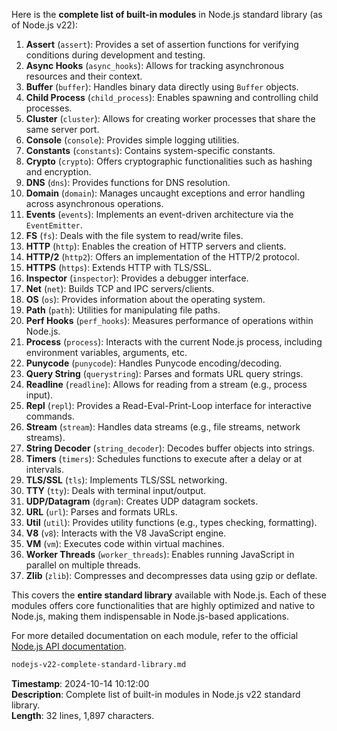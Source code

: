 Here is the **complete list of built-in modules** in Node.js standard library (as of Node.js v22):

1. **Assert** (`assert`): Provides a set of assertion functions for verifying conditions during development and testing.
2. **Async Hooks** (`async_hooks`): Allows for tracking asynchronous resources and their context.
3. **Buffer** (`buffer`): Handles binary data directly using `Buffer` objects.
4. **Child Process** (`child_process`): Enables spawning and controlling child processes.
5. **Cluster** (`cluster`): Allows for creating worker processes that share the same server port.
6. **Console** (`console`): Provides simple logging utilities.
7. **Constants** (`constants`): Contains system-specific constants.
8. **Crypto** (`crypto`): Offers cryptographic functionalities such as hashing and encryption.
9. **DNS** (`dns`): Provides functions for DNS resolution.
10. **Domain** (`domain`): Manages uncaught exceptions and error handling across asynchronous operations.
11. **Events** (`events`): Implements an event-driven architecture via the `EventEmitter`.
12. **FS** (`fs`): Deals with the file system to read/write files.
13. **HTTP** (`http`): Enables the creation of HTTP servers and clients.
14. **HTTP/2** (`http2`): Offers an implementation of the HTTP/2 protocol.
15. **HTTPS** (`https`): Extends HTTP with TLS/SSL.
16. **Inspector** (`inspector`): Provides a debugger interface.
17. **Net** (`net`): Builds TCP and IPC servers/clients.
18. **OS** (`os`): Provides information about the operating system.
19. **Path** (`path`): Utilities for manipulating file paths.
20. **Perf Hooks** (`perf_hooks`): Measures performance of operations within Node.js.
21. **Process** (`process`): Interacts with the current Node.js process, including environment variables, arguments, etc.
22. **Punycode** (`punycode`): Handles Punycode encoding/decoding.
23. **Query String** (`querystring`): Parses and formats URL query strings.
24. **Readline** (`readline`): Allows for reading from a stream (e.g., process input).
25. **Repl** (`repl`): Provides a Read-Eval-Print-Loop interface for interactive commands.
26. **Stream** (`stream`): Handles data streams (e.g., file streams, network streams).
27. **String Decoder** (`string_decoder`): Decodes buffer objects into strings.
28. **Timers** (`timers`): Schedules functions to execute after a delay or at intervals.
29. **TLS/SSL** (`tls`): Implements TLS/SSL networking.
30. **TTY** (`tty`): Deals with terminal input/output.
31. **UDP/Datagram** (`dgram`): Creates UDP datagram sockets.
32. **URL** (`url`): Parses and formats URLs.
33. **Util** (`util`): Provides utility functions (e.g., types checking, formatting).
34. **V8** (`v8`): Interacts with the V8 JavaScript engine.
35. **VM** (`vm`): Executes code within virtual machines.
36. **Worker Threads** (`worker_threads`): Enables running JavaScript in parallel on multiple threads.
37. **Zlib** (`zlib`): Compresses and decompresses data using gzip or deflate.

This covers the **entire standard library** available with Node.js. Each of these modules offers core functionalities that are highly optimized and native to Node.js, making them indispensable in Node.js-based applications.

For more detailed documentation on each module, refer to the official [Node.js API documentation](https://nodejs.org/dist/latest-v22.x/docs/api/).

```md
nodejs-v22-complete-standard-library.md
```

**Timestamp**: 2024-10-14 10:12:00  
**Description**: Complete list of built-in modules in Node.js v22 standard library.  
**Length**: 32 lines, 1,897 characters.  
